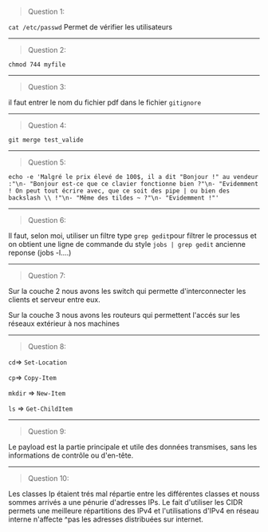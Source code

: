 > Question 1:

`cat /etc/passwd` Permet de vérifier les utilisateurs

---
> Question 2:

`chmod 744 myfile`

---
> Question 3:

il faut entrer le nom du fichier pdf dans le fichier `gitignore`

---
> Question 4:

`git merge test_valide` 

---
> Question 5:

`echo -e 'Malgré le prix élevé de 100$, il a dit "Bonjour !" au vendeur :"\n- "Bonjour est-ce que ce clavier fonctionne bien ?"\n- "Evidemment ! On peut tout écrire avec, que ce soit des pipe | ou bien des backslash \\ !"\n- "Même des tildes ~ ?"\n- "Evidemment !"'`

---
> Question 6:

Il faut, selon moi, utiliser un filtre type `grep gedit`pour filtrer le processus et on obtient une ligne de commande du style `jobs | grep gedit` ancienne reponse (jobs -l....)

---
> Question 7:

Sur la couche 2 nous avons les switch qui permette d'interconnecter les clients et serveur entre eux.

Sur la couche 3 nous avons les routeurs qui permettent l'accés sur les réseaux extérieur à nos machines

---
> Question 8:

`cd`=> `Set-Location`

`cp`=> `Copy-Item`

`mkdir` => `New-Item`

`ls` => `Get-ChildItem`

---
> Question 9:

Le payload est la partie principale et utile des données transmises, sans les informations de contrôle ou d'en-tête.

---
> Question 10:

Les classes Ip étaient trés mal répartie entre les différentes classes et nouss sommes arrivés a une pénurie d'adresses IPs. Le fait d'utiliser les CIDR permets une meilleure répartitions des IPv4 et l'utilisations d'IPv4 en réseau interne n'affecte ^pas les adresses distribuées sur internet.
